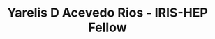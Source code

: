 ---
layout: fellow
pagetype: fellow
shortname: YarelisAcevedo
permalink: /fellows/YarelisAcevedo.html
fellow-name: Yarelis D Acevedo Rios
title: Yarelis D Acevedo Rios - IRIS-HEP Fellow
active: False
dates:
  start: 2023-04-17
  end: 2023-06-05
photo: /assets/images/team/fellows-2023/Yarelis-Acevedo.jpg
institution: University of Puerto Rico
e-mail: yarelis.acevedo@upr.edu
focus-area: ssc
project_title: Creating a lesson unit tests for the HSF Analysis Preservation Training
project_goal: >
    The HSF Analysis Preservation Training is made of several training modules:
    Docker, Singularity/Apptainer, and CI/CD using GitHub Actions or GitLab CI/CD.
    Part of the CI/CD training is a very short introduction to pytest for unit testing
    in python. However, it currently offers barely more than a glimpse.
    While numerous other trainings introduce pytest in much more depth, they can be overwhelming
    for students, or otherwise don't fit with the training paradim of the lesson.
    This project creates a dedicated lesson on pytest that fits well with the
    remaining material of the Analysis Preservation Training.
mentors:
  - Kilian Lieret (Princeton University)
proposal: /assets/pdf/fellows-2023/proposal-yarelis-acevedo.pdf
presentations: []
current_status:
github-username: YarelisAcevedo
---